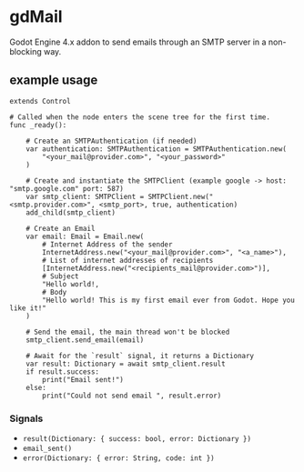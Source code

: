 # gdMail

Godot Engine 4.x addon to send emails through an SMTP server in a non-blocking way.

## example usage
```gdscript
extends Control

# Called when the node enters the scene tree for the first time.
func _ready():
    
    # Create an SMTPAuthentication (if needed)
    var authentication: SMTPAuthentication = SMTPAuthentication.new(
        "<your_mail@provider.com>", "<your_password>"
    )
    
    # Create and instantiate the SMTPClient (example google -> host: "smtp.google.com" port: 587)
    var smtp_client: SMTPClient = SMTPClient.new("<smtp.provider.com>", <smtp_port>, true, authentication)
    add_child(smtp_client)
    
    # Create an Email
    var email: Email = Email.new(
        # Internet Address of the sender
        InternetAddress.new("<your_mail@provider.com>", "<a_name>"),
        # List of internet addresses of recipients
        [InternetAddress.new("<recipients_mail@provider.com>")],    
        # Subject                                 
        "Hello world!,
        # Body
        "Hello world! This is my first email ever from Godot. Hope you like it!"
    )
    
    # Send the email, the main thread won't be blocked
    smtp_client.send_email(email)
    
    # Await for the `result` signal, it returns a Dictionary
    var result: Dictionary = await smtp_client.result
    if result.success:
        print("Email sent!")
    else:
        print("Could not send email ", result.error)
```

### Signals
- `result(Dictionary: { success: bool, error: Dictionary })`
- `email_sent()`
- `error(Dictionary: { error: String, code: int })`
